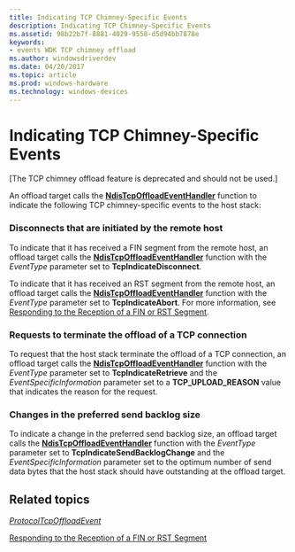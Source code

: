```yaml
---
title: Indicating TCP Chimney-Specific Events
description: Indicating TCP Chimney-Specific Events
ms.assetid: 98b22b7f-8881-4029-9558-d5d94bb7878e
keywords:
- events WDK TCP chimney offload
ms.author: windowsdriverdev
ms.date: 04/20/2017
ms.topic: article
ms.prod: windows-hardware
ms.technology: windows-devices
---
```


# Indicating TCP Chimney-Specific Events


\[The TCP chimney offload feature is deprecated and should not be used.\]

An offload target calls the [**NdisTcpOffloadEventHandler**](https://msdn.microsoft.com/library/windows/hardware/ff564595) function to indicate the following TCP chimney-specific events to the host stack:

### Disconnects that are initiated by the remote host

To indicate that it has received a FIN segment from the remote host, an offload target calls the [**NdisTcpOffloadEventHandler**](https://msdn.microsoft.com/library/windows/hardware/ff564595) function with the *EventType* parameter set to **TcpIndicateDisconnect**.

To indicate that it has received an RST segment from the remote host, an offload target calls the [**NdisTcpOffloadEventHandler**](https://msdn.microsoft.com/library/windows/hardware/ff564595) function with the *EventType* parameter set to **TcpIndicateAbort**. For more information, see [Responding to the Reception of a FIN or RST Segment](responding-to-the-reception-of-a-fin-or-rst-segment.md).

### Requests to terminate the offload of a TCP connection

To request that the host stack terminate the offload of a TCP connection, an offload target calls the [**NdisTcpOffloadEventHandler**](https://msdn.microsoft.com/library/windows/hardware/ff564595) function with the *EventType* parameter set to **TcpIndicateRetrieve** and the *EventSpecificInformation* parameter set to a **TCP\_UPLOAD\_REASON** value that indicates the reason for the request.

### Changes in the preferred send backlog size

To indicate a change in the preferred send backlog size, an offload target calls the [**NdisTcpOffloadEventHandler**](https://msdn.microsoft.com/library/windows/hardware/ff564595) function with the *EventType* parameter set to **TcpIndicateSendBacklogChange** and the *EventSpecificInformation* parameter set to the optimum number of send data bytes that the host stack should have outstanding at the offload target.

## Related topics


[*ProtocolTcpOffloadEvent*](https://msdn.microsoft.com/library/windows/hardware/ff570272)

[Responding to the Reception of a FIN or RST Segment](responding-to-the-reception-of-a-fin-or-rst-segment.md)

 

 






